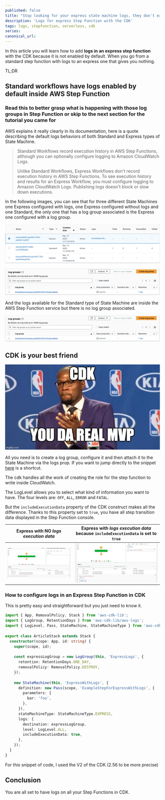 ```yaml
---
published: false
title: "Stop looking for your express state machine logs, they don't exist"
description: 'Logs for express Step Function with the CDK'
tags: logs, stepfunction, serverless, cdk
series:
canonical_url:
---
```


In this article you will learn how to add **logs in an express step function** with the CDK because it is not enabled by default. When you go from a standard step function with logs to an express one that gives you nothing.

TL;DR

## Standard workflows have logs enabled by default inside AWS Step Function
### Read this to better grasp what is happening with those log groups in Step Function or skip to the next section for the tutorial you came for

AWS explains it really clearly in its documentation, here is a quote describing the default logs behaviors of both Standard and Express types of State Machine.

>Standard Workflows record execution history in AWS Step Functions, although you can optionally configure logging to Amazon CloudWatch Logs.
>
>Unlike Standard Workflows, Express Workflows don't record execution history in AWS Step Functions. To see execution history and results for an Express Workflow, you must configure logging to Amazon CloudWatch Logs. Publishing logs doesn't block or slow down executions.

In the following images, you can see that for three different State Machines one Express configured with logs, one Express configured without logs and one Standard, the only one that has a log group associated is the Express one configured with a log group.

![Three types of state machine](./assets/three-types-of-state-machine.png 'Three types of state machine')

![One log group associated to one of the Express State machine](./assets/one-log-group.png 'One log group associated to one of the Express State machine')

And the logs available for the Standard type of State Machine are inside the AWS Step Function service but there is no log group associated.

![Logs of Standard State Machine is in the AWS Step Function service](./assets/one-log-group.png 'Logs of Standard State Machine is in the AWS Step Function service')

## CDK is your best friend

![CDK is da real MVP](./assets/youDaRealMVP.jpeg 'CDK is da real MVP')

All you need is to create a log group, configure it and then attach it to the State Machine via the logs prop. If you want to jump directly to the snippet [here](#how-to-configure-logs-in-an-express-step-function-in-cdk) is a shortcut.

The cdk handles all the work of creating the role for the step function to write inside CloudWatch.

The LogLevel allows you to select what kind of information you want to have. The four levels are: `OFF`, `ALL`, `ERROR` and `FATAL`.

But the `includeExecutionData` property of the CDK construct makes all the difference. Thanks to this property set to `true`, you have all step transition data displayed in the Step Function console.

|                                                                                               Express with NO *logs execution data*                                                                                                |                      Express with *logs execution data* because `includeExecutionData` is set to `true`                       |
| :--------------------------------------------------------------------------------------------------------------------------------------------------------------------------------------------------------------------------------: | :---------------------------------------------------------------------------------------------------------------------------: |
| ![Express with logs execution data NOT logged because no includeExecutionData](./assets/express-with-logs-but-not-includeExecutionData-exe-logs.png 'Express with logs execution data NOT logged because no includeExecutionData') | ![Express with logs execution data logged](./assets/express-with-logs-exe-logs.png 'Express with logs execution data logged') |

### How to configure logs in an Express Step Function in CDK

This is pretty easy and straightforward but you just need to know it.

```ts
import { App, RemovalPolicy, Stack } from 'aws-cdk-lib';
import { LogGroup, RetentionDays } from 'aws-cdk-lib/aws-logs';
import { LogLevel, Pass, StateMachine, StateMachineType } from 'aws-cdk-lib/aws-stepfunctions';

export class ArticleStack extends Stack {
  constructor(scope: App, id: string) {
    super(scope, id);

    const expressLogGroup = new LogGroup(this, 'ExpressLogs', {
      retention: RetentionDays.ONE_DAY,
      removalPolicy: RemovalPolicy.DESTROY,
    });

    new StateMachine(this, 'ExpressWithLogs', {
      definition: new Pass(scope, 'ExampleStepForExpressWithLogs', {
        parameters: {
          bar: 'foo',
        },
      }),
      stateMachineType: StateMachineType.EXPRESS,
      logs: {
        destination: expressLogGroup,
        level: LogLevel.ALL,
        includeExecutionData: true,
      },
    });
  }
}
```

For this snippet of code, I used the V2 of the CDK (2.56 to be more precise)

## Conclusion

You are all set to have logs on all your Step Functions in CDK.
